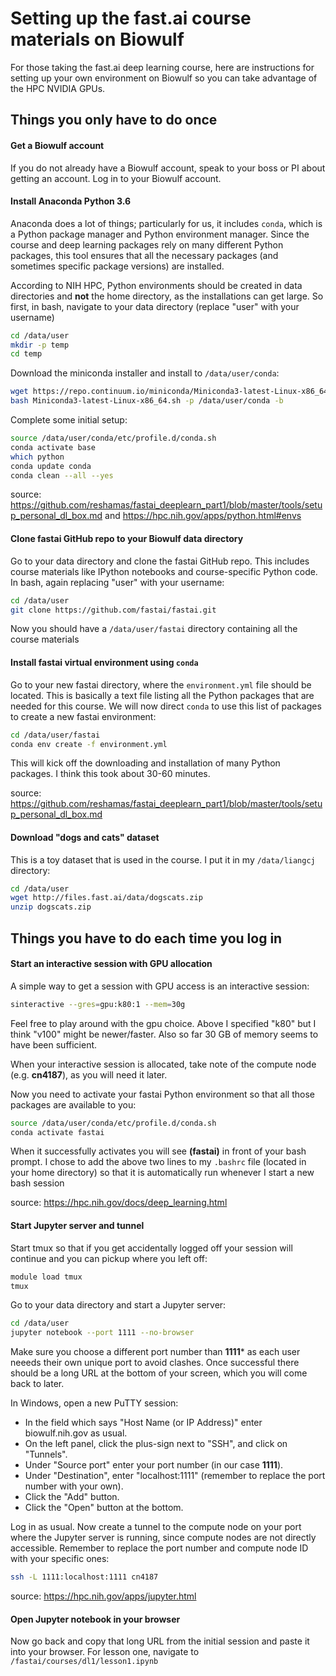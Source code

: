# Setting up the fast.ai course materials on Biowulf
For those taking the fast.ai deep learning course, here are instructions for setting up your own environment on Biowulf so you can take advantage of the HPC NVIDIA GPUs.

## Things you only have to do once

#### Get a Biowulf account
If you do not already have a Biowulf account, speak to your boss or PI about getting an account. Log in to your Biowulf account.

#### Install Anaconda Python 3.6
Anaconda does a lot of things; particularly for us, it includes `conda`, which is a Python package manager and Python environment manager. Since the course and deep learning packages rely on many different Python packages, this tool ensures that all the necessary packages (and sometimes specific package versions) are installed.

According to NIH HPC, Python environments should be created in data directories and **not** the home directory, as the installations can get large. So first, in bash, navigate to your data directory (replace "user" with your username)

```bash
cd /data/user
mkdir -p temp
cd temp
```

Download the miniconda installer and install to `/data/user/conda`:

```bash
wget https://repo.continuum.io/miniconda/Miniconda3-latest-Linux-x86_64.sh
bash Miniconda3-latest-Linux-x86_64.sh -p /data/user/conda -b
```
Complete some initial setup:

```bash
source /data/user/conda/etc/profile.d/conda.sh
conda activate base
which python
conda update conda
conda clean --all --yes
```

source: https://github.com/reshamas/fastai_deeplearn_part1/blob/master/tools/setup_personal_dl_box.md and https://hpc.nih.gov/apps/python.html#envs

#### Clone fastai GitHub repo to your Biowulf data directory
Go to your data directory and clone the fastai GitHub repo. This includes course materials like IPython notebooks and course-specific Python code. In bash, again replacing "user" with your username:

```bash
cd /data/user
git clone https://github.com/fastai/fastai.git
```
Now you should have a `/data/user/fastai` directory containing all the course materials

#### Install fastai virtual environment using `conda`
Go to your new fastai directory, where the `environment.yml` file should be located. This is basically a text file listing all the Python packages that are needed for this course. We will now direct `conda` to use this list of packages to create a new fastai environment:

```bash
cd /data/user/fastai
conda env create -f environment.yml
```
This will kick off the downloading and installation of many Python packages. I think this took about 30-60 minutes.

source: https://github.com/reshamas/fastai_deeplearn_part1/blob/master/tools/setup_personal_dl_box.md

#### Download "dogs and cats" dataset
This is a toy dataset that is used in the course. I put it in my `/data/liangcj` directory:

```bash
cd /data/user
wget http://files.fast.ai/data/dogscats.zip
unzip dogscats.zip
```

## Things you have to do each time you log in

#### Start an interactive session with GPU allocation
A simple way to get a session with GPU access is an interactive session:

```bash
sinteractive --gres=gpu:k80:1 --mem=30g
```

Feel free to play around with the gpu choice. Above I specified "k80" but I think "v100" might be newer/faster. Also so far 30 GB of memory seems to have been sufficient.

When your interactive session is allocated, take note of the compute node (e.g. **cn4187**), as you will need it later.

Now you need to activate your fastai Python environment so that all those packages are available to you:

```bash
source /data/user/conda/etc/profile.d/conda.sh
conda activate fastai
```

When it successfully activates you will see **(fastai)** in front of your bash prompt. I chose to add the above two lines to my `.bashrc` file (located in your home directory) so that it is automatically run whenever I start a new bash session

source: https://hpc.nih.gov/docs/deep_learning.html

#### Start Jupyter server and tunnel
Start tmux so that if you get accidentally logged off your session will continue and you can pickup where you left off:

```bash
module load tmux
tmux
```

Go to your data directory and start a Jupyter server:

```bash
cd /data/user
jupyter notebook --port 1111 --no-browser
```

Make sure you choose a different port number than **1111*** as each user neeeds their own unique port to avoid clashes. Once successful there should be a long URL at the bottom of your screen, which you will come back to later.

In Windows, open a new PuTTY session:

 - In the field which says "Host Name (or IP Address)" enter biowulf.nih.gov as usual. 
 - On the left panel, click the plus-sign next to "SSH", and click on "Tunnels". 
 - Under "Source port" enter your port number (in our case **1111**). 
 - Under "Destination", enter "localhost:1111" (remember to replace the port number with your own).
 - Click the "Add" button.
 - Click the "Open" button at the bottom.

Log in as usual. Now create a tunnel to the compute node on your port where the Jupyter server is running, since compute nodes are not directly accessible. Remember to replace the port number and compute node ID with your specific ones:

```bash
ssh -L 1111:localhost:1111 cn4187
```

source: https://hpc.nih.gov/apps/jupyter.html

#### Open Jupyter notebook in your browser
Now go back and copy that long URL from the initial session and paste it into your browser. For lesson one, navigate to `/fastai/courses/dl1/lesson1.ipynb`
